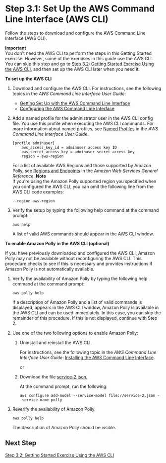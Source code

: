 # Step 3\.1: Set Up the AWS Command Line Interface \(AWS CLI\)<a name="setup-aws-cli"></a>

Follow the steps to download and configure the AWS Command Line Interface \(AWS CLI\)\.

**Important**  
You don't need the AWS CLI to perform the steps in this Getting Started exercise\. However, some of the exercises in this guide use the AWS CLI\. You can skip this step and go to [Step 3\.2: Getting Started Exercise Using the AWS CLI](get-started-cli-exercise.md), and then set up the AWS CLI later when you need it\.

**To set up the AWS CLI**

1. Download and configure the AWS CLI\. For instructions, see the following topics in the *AWS Command Line Interface User Guide*: 
   + [Getting Set Up with the AWS Command Line Interface](https://docs.aws.amazon.com/cli/latest/userguide/cli-chap-getting-set-up.html)
   + [Configuring the AWS Command Line Interface](https://docs.aws.amazon.com/cli/latest/userguide/cli-chap-getting-started.html)

1. Add a named profile for the administrator user in the AWS CLI config file\. You use this profile when executing the AWS CLI commands\. For more information about named profiles, see [Named Profiles](https://docs.aws.amazon.com/cli/latest/userguide/cli-chap-getting-started.html#cli-multiple-profiles) in the *AWS Command Line Interface User Guide*\.

   ```
   [profile adminuser]
       aws_access_key_id = adminuser access key ID
       aws_secret_access_key = adminuser secret access key
       region = aws-region
   ```

   For a list of available AWS Regions and those supported by Amazon Polly, see [Regions and Endpoints](https://docs.aws.amazon.com/general/latest/gr/rande.html) in the *Amazon Web Services General Reference*\.
**Note**  
If you're using the Amazon Polly supported region you specified when you configured the AWS CLI, you can omit the following line from the AWS CLI code examples:   

   ```
   --region aws-region
   ```

1. Verify the setup by typing the following help command at the command prompt: 

   ```
   aws help
   ```

   A list of valid AWS commands should appear in the AWS CLI window\.

**To enable Amazon Polly in the AWS CLI \(optional\)**

If you have previously downloaded and configured the AWS CLI, Amazon Polly may not be available without reconfiguring the AWS CLI\. This procedure checks to see if this is necessary and provides instructions if Amazon Polly is not automatically available\.

1. Verify the availability of Amazon Polly by typing the following help command at the command prompt:

   ```
   aws polly help
   ```

   If a description of Amazon Polly and a list of valid commands is displayed, appears in the AWS CLI window, Amazon Polly is available in the AWS CLI and can be used immediately\. In this case, you can skip the remainder of this procedure\. If this is not displayed, continue with Step 2\.

1. Use one of the two following options to enable Amazon Polly:

   1. Uninstall and reinstall the AWS CLI\.

      For instructions, see the following topic in the *AWS Command Line Interface User Guide*: [Installing the AWS Command Line Interface](https://docs.aws.amazon.com/cli/latest/userguide/installing.html)\.

      or

   1. Download the file [service\-2\.json\.](https://github.com/boto/botocore/blob/develop/botocore/data/polly/2016-06-10/service-2.json)

      At the command prompt, run the following: 

      ```
      aws configure add-model --service-model file://service-2.json --service-name polly
      ```

1. Reverify the availability of Amazon Polly:

   ```
   aws polly help
   ```

   The description of Amazon Polly should be visible\.

## Next Step<a name="setting-up-next-step-3"></a>

[Step 3\.2: Getting Started Exercise Using the AWS CLI](get-started-cli-exercise.md)